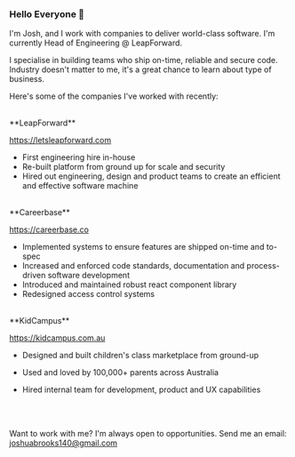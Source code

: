 ### Hello Everyone 👋

I'm Josh, and I work with companies to deliver world-class software. I'm currently Head of Engineering @ LeapForward.

I specialise in building teams who ship on-time, reliable and secure code. Industry doesn't matter to me, it's a great chance to learn about type of business. 

Here's some of the companies I've worked with recently:

<br>
**LeapForward**

[https://letsleapforward.com
](https://letsleapforward.com
)
- First engineering hire in-house
- Re-built platform from ground up for scale and security
- Hired out engineering, design and product teams to create an efficient and effective software machine


<br>
**Careerbase**

[https://careerbase.co
](https://careerbase.co
)
- Implemented systems to ensure features are shipped on-time and to-spec
- Increased and enforced code standards, documentation and process-driven software development
- Introduced and maintained robust react component library
- Redesigned access control systems

<br>
**KidCampus**

[https://kidcampus.com.au
](https://kidcampus.com.au
)
- Designed and built children's class marketplace from ground-up
- Used and loved by 100,000+ parents across Australia
- Hired internal team for development, product and UX capabilities

  <br><br>

Want to work with me? I'm always open to opportunities. Send me an email: joshuabrooks140@gmail.com
